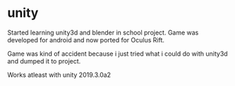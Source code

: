 # unity
Started learning unity3d and blender in school project. Game was developed for android and now ported for Oculus Rift. 

Game was kind of accident because i just tried what i could do with unity3d and dumped it to project.

Works atleast with unity 2019.3.0a2
